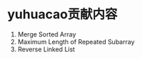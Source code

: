 # yuhuacao贡献内容

1. Merge Sorted Array
2. Maximum Length of Repeated Subarray
3. Reverse Linked List
